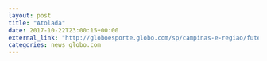 ```yaml
---
layout: post
title: "Atolada"
date: 2017-10-22T23:00:15+00:00
external_link: "http://globoesporte.globo.com/sp/campinas-e-regiao/futebol/brasileirao-serie-a/jogo/22-10-2017/ponte-preta-avai/"
categories: news globo.com
---
```

